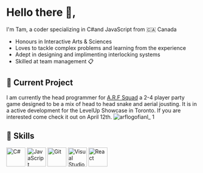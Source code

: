 # Hello there 👋, 

I'm Tam, a coder specializing in C#and JavaScript from 🇨🇦 Canada 
<ul>
  <li>Honours in Interactive Arts & Sciences</li>
  <li>Loves to tackle complex problems and learning from the experience</li>
  <li>Adept in designing and implimenting interlocking systems</li>
  <li>Skilled at team management 📋 </li>
</ul> 

## 💾 Current Project
I am currently the head programmer for [A.R.F Squad](https://arfsquad.cfdh.ca/) a 2-4 player party game designed to be a mix of head to head snake and aerial jousting. It is in a active development for the LevelUp Showcase in Toronto. If you are interested come check it out on April 12th.
![arflogofianl_ 1](https://github.com/user-attachments/assets/a025083f-159f-45d8-b397-35b552ebd967)

## 🧰 Skills 

<img src="https://github.com/user-attachments/assets/725e3251-d811-48d3-ab56-8e77f614699d" alt="C#" width="50" height="50" />  <img src="https://github.com/user-attachments/assets/506f8063-c373-4e4e-bf5e-20420dc469fa" alt="JavaScript" width="50" height="50" /> <img src="https://git-scm.com/images/logos/downloads/Git-Icon-1788C.svg" alt="Git" width="50" height="50" /> <img src="https://github.com/user-attachments/assets/70eeaa43-d6c8-4ec6-96cf-93d1906903f2" alt="Visual Studio" width="50" height="50" /> <img src="https://github.com/user-attachments/assets/39ff66d5-e49c-49f2-b4cf-e032a757ad4f" alt="React" width="50" height="50" />












